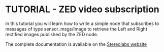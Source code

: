 # TUTORIAL - ZED video subscription

In this tutorial you will learn how to write a simple node that subscribes to messages of type sensor_msgs/Image to retrieve the Left and Right rectified images published by the ZED node.

The complete documentation is available on the [Stereolabs website](https://www.stereolabs.com/docs/ros2/video/)
